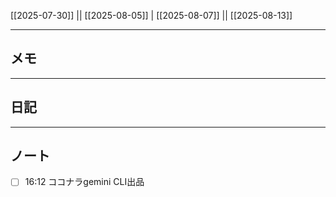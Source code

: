[[2025-07-30]] || [[2025-08-05]] | [[2025-08-07]] || [[2025-08-13]]

---

## メモ

---

## 日記

---

## ノート
- [ ] 16:12 ココナラgemini CLI出品 